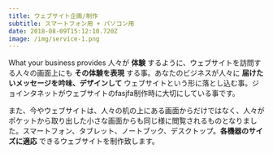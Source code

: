 ```yaml
---
title: ウェブサイト企画/制作
subtitle: スマートフォン用 + パソコン用
date: 2018-08-09T15:12:10.720Z
image: /img/service-1.png
---
```

What your business provides 人々が **体験** するように、ウェブサイトを訪問する人々の画面上にも **その体験を表現** する事。あなたのビジネスが人々に **届けたいメッセージを吟味、デザインして** ウェブサイトという形に落とし込む事。ジョインタネットがウェブサイトのfasjfa制作時に大切にしている事です。


また、今やウェブサイトは、人々の机の上にある画面からだけではなく、人々がポケットから取り出した小さな画面からも同じ様に閲覧されるものとなりました。スマートフォン、タブレット、ノートブック、デスクトップ。**各機器のサイズに適応** できるウェブサイトを制作致します。

